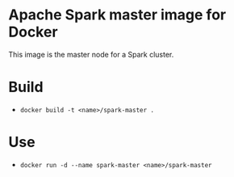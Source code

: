 # Apache Spark master image for Docker

This image is the master node for a Spark cluster.

# Build

* ```docker build -t <name>/spark-master .```

# Use

* ```docker run -d --name spark-master <name>/spark-master```
